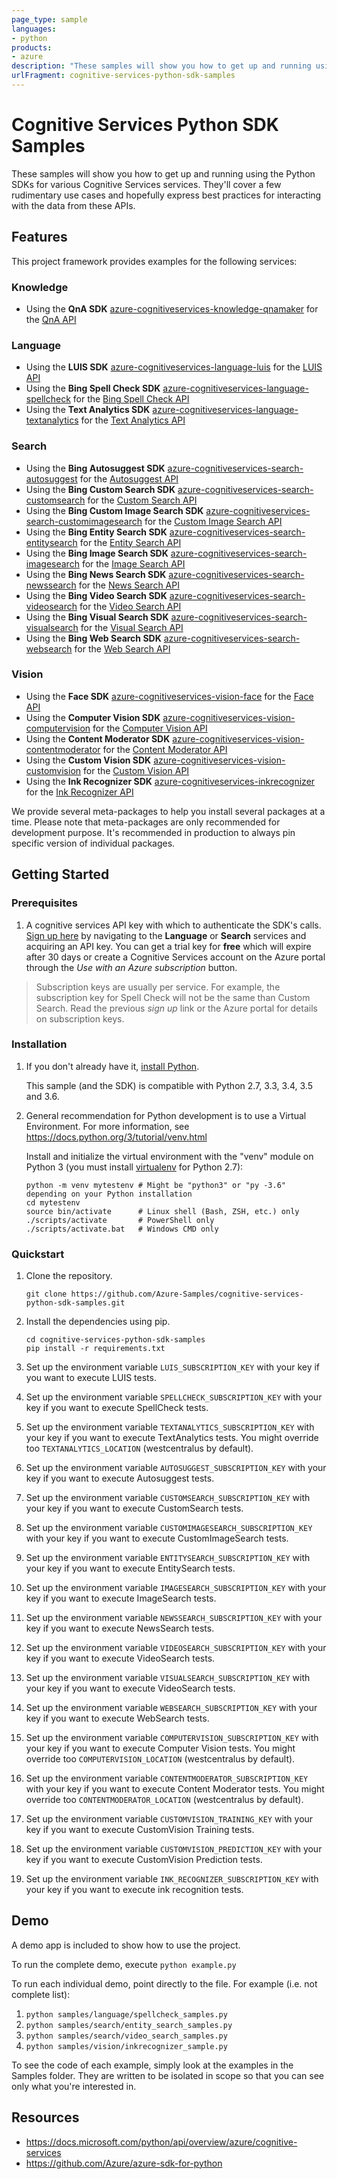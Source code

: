 ```yaml
---
page_type: sample
languages:
- python
products:
- azure
description: "These samples will show you how to get up and running using the Python SDKs for various Cognitive Services services."
urlFragment: cognitive-services-python-sdk-samples
---
```


# Cognitive Services Python SDK Samples

These samples will show you how to get up and running using the Python SDKs for various Cognitive Services services. They'll cover a few rudimentary use cases and hopefully express best practices for interacting with the data from these APIs.

## Features

This project framework provides examples for the following services:

### Knowledge
* Using the **QnA SDK** [azure-cognitiveservices-knowledge-qnamaker](http://pypi.python.org/pypi/azure-cognitiveservices-knowledge-qnamaker) for the [QnA API](https://azure.microsoft.com/en-us/services/cognitive-services/qna-maker/)


### Language

* Using the **LUIS SDK** [azure-cognitiveservices-language-luis](http://pypi.python.org/pypi/azure-cognitiveservices-language-luis) for the [LUIS API](https://azure.microsoft.com/services/cognitive-services/language-understanding-intelligent-service/)
* Using the **Bing Spell Check SDK** [azure-cognitiveservices-language-spellcheck](http://pypi.python.org/pypi/azure-cognitiveservices-language-spellcheck) for the [Bing Spell Check API](https://azure.microsoft.com/services/cognitive-services/spell-check/)
* Using the **Text Analytics SDK** [azure-cognitiveservices-language-textanalytics](http://pypi.python.org/pypi/azure-cognitiveservices-language-textanalytics) for the [Text Analytics API](https://azure.microsoft.com/services/cognitive-services/text-analytics/)

### Search

* Using the **Bing Autosuggest SDK** [azure-cognitiveservices-search-autosuggest](http://pypi.python.org/pypi/azure-cognitiveservices-search-autosuggest) for the [Autosuggest API](https://azure.microsoft.com/services/cognitive-services/autosuggest/)
* Using the **Bing Custom Search SDK** [azure-cognitiveservices-search-customsearch](http://pypi.python.org/pypi/azure-cognitiveservices-search-customsearch) for the [Custom Search API](https://azure.microsoft.com/services/cognitive-services/bing-custom-search/)
* Using the **Bing Custom Image Search SDK** [azure-cognitiveservices-search-customimagesearch](http://pypi.python.org/pypi/azure-cognitiveservices-search-customimagesearch) for the [Custom Image Search API](https://azure.microsoft.com/services/cognitive-services/bing-custom-search/)
* Using the **Bing Entity Search SDK** [azure-cognitiveservices-search-entitysearch](http://pypi.python.org/pypi/azure-cognitiveservices-search-entitysearch) for the [Entity Search API](https://azure.microsoft.com/services/cognitive-services/bing-entity-search-api/)
* Using the **Bing Image Search SDK** [azure-cognitiveservices-search-imagesearch](http://pypi.python.org/pypi/azure-cognitiveservices-search-imagesearch) for the [Image Search API](https://azure.microsoft.com/services/cognitive-services/bing-image-search-api/)
* Using the **Bing News Search SDK** [azure-cognitiveservices-search-newssearch](http://pypi.python.org/pypi/azure-cognitiveservices-search-newssearch) for the [News Search API](https://azure.microsoft.com/services/cognitive-services/bing-news-search-api/)
* Using the **Bing Video Search SDK** [azure-cognitiveservices-search-videosearch](http://pypi.python.org/pypi/azure-cognitiveservices-search-videosearch) for the [Video Search API](https://azure.microsoft.com/services/cognitive-services/bing-video-search-api/)
* Using the **Bing Visual Search SDK** [azure-cognitiveservices-search-visualsearch](http://pypi.python.org/pypi/azure-cognitiveservices-search-visualsearch) for the [Visual Search API](https://azure.microsoft.com/services/cognitive-services/bing-visual-search-api/)
* Using the **Bing Web Search SDK** [azure-cognitiveservices-search-websearch](http://pypi.python.org/pypi/azure-cognitiveservices-search-websearch) for the [Web Search API](https://azure.microsoft.com/services/cognitive-services/bing-web-search-api/)

### Vision

* Using the **Face SDK** [azure-cognitiveservices-vision-face](http://pypi.python.org/pypi/azure-cognitiveservices-vision-face) for the [Face API](https://azure.microsoft.com/services/cognitive-services/face/)
* Using the **Computer Vision SDK** [azure-cognitiveservices-vision-computervision](http://pypi.python.org/pypi/azure-cognitiveservices-vision-computervision) for the [Computer Vision API](https://azure.microsoft.com/services/cognitive-services/computer-vision/)
* Using the **Content Moderator SDK** [azure-cognitiveservices-vision-contentmoderator](http://pypi.python.org/pypi/azure-cognitiveservices-vision-contentmoderator) for the [Content Moderator API](https://azure.microsoft.com/services/cognitive-services/content-moderator/)
* Using the **Custom Vision SDK** [azure-cognitiveservices-vision-customvision](http://pypi.python.org/pypi/azure-cognitiveservices-vision-customvision) for the [Custom Vision API](https://azure.microsoft.com/services/cognitive-services/custom-vision-service/)
* Using the **Ink Recognizer SDK** [azure-cognitiveservices-inkrecognizer](https://pypi.org/project/azure-cognitiveservices-inkrecognizer/) for the [Ink Recognizer API](https://azure.microsoft.com/services/cognitive-services/ink-recognizer/)

We provide several meta-packages to help you install several packages at a time. Please note that meta-packages are only recommended for development purpose. It's recommended in production to always pin specific version of individual packages.

## Getting Started

### Prerequisites

1.  A cognitive services API key with which to authenticate the SDK's calls. [Sign up here](https://azure.microsoft.com/services/cognitive-services/directory/) by navigating to the **Language** or **Search** services and acquiring an API key. You can get a trial key for **free** which will expire after 30 days or create a Cognitive Services account on the Azure portal through the *Use with an Azure subscription* button.

> Subscription keys are usually per service. For example, the subscription key for Spell Check will not be the same than Custom Search. Read the previous *sign up* link or the Azure portal for details on subscription keys.

### Installation

1.  If you don't already have it, [install Python](https://www.python.org/downloads/).

    This sample (and the SDK) is compatible with Python 2.7, 3.3, 3.4, 3.5 and 3.6.

2.  General recommendation for Python development is to use a Virtual Environment.
    For more information, see https://docs.python.org/3/tutorial/venv.html

    Install and initialize the virtual environment with the "venv" module on Python 3 (you must install [virtualenv](https://pypi.python.org/pypi/virtualenv) for Python 2.7):

    ```
    python -m venv mytestenv # Might be "python3" or "py -3.6" depending on your Python installation
    cd mytestenv
    source bin/activate      # Linux shell (Bash, ZSH, etc.) only
    ./scripts/activate       # PowerShell only
    ./scripts/activate.bat   # Windows CMD only
    ```

### Quickstart

1.  Clone the repository.

    ```
    git clone https://github.com/Azure-Samples/cognitive-services-python-sdk-samples.git
    ```

2.  Install the dependencies using pip.

    ```
    cd cognitive-services-python-sdk-samples
    pip install -r requirements.txt
    ```

4.  Set up the environment variable `LUIS_SUBSCRIPTION_KEY` with your key if you want to execute LUIS tests.
4.  Set up the environment variable `SPELLCHECK_SUBSCRIPTION_KEY` with your key if you want to execute SpellCheck tests.
4.  Set up the environment variable `TEXTANALYTICS_SUBSCRIPTION_KEY` with your key if you want to execute TextAnalytics tests. You might override too `TEXTANALYTICS_LOCATION` (westcentralus by default).
3.  Set up the environment variable `AUTOSUGGEST_SUBSCRIPTION_KEY` with your key if you want to execute Autosuggest tests.
3.  Set up the environment variable `CUSTOMSEARCH_SUBSCRIPTION_KEY` with your key if you want to execute CustomSearch tests.
3.  Set up the environment variable `CUSTOMIMAGESEARCH_SUBSCRIPTION_KEY` with your key if you want to execute CustomImageSearch tests.
3.  Set up the environment variable `ENTITYSEARCH_SUBSCRIPTION_KEY` with your key if you want to execute EntitySearch tests.
4.  Set up the environment variable `IMAGESEARCH_SUBSCRIPTION_KEY` with your key if you want to execute ImageSearch tests.
4.  Set up the environment variable `NEWSSEARCH_SUBSCRIPTION_KEY` with your key if you want to execute NewsSearch tests.
4.  Set up the environment variable `VIDEOSEARCH_SUBSCRIPTION_KEY` with your key if you want to execute VideoSearch tests.
4.  Set up the environment variable `VISUALSEARCH_SUBSCRIPTION_KEY` with your key if you want to execute VideoSearch tests.
4.  Set up the environment variable `WEBSEARCH_SUBSCRIPTION_KEY` with your key if you want to execute WebSearch tests.
4.  Set up the environment variable `COMPUTERVISION_SUBSCRIPTION_KEY` with your key if you want to execute Computer Vision tests. You might override too `COMPUTERVISION_LOCATION` (westcentralus by default).
4.  Set up the environment variable `CONTENTMODERATOR_SUBSCRIPTION_KEY` with your key if you want to execute Content Moderator tests. You might override too `CONTENTMODERATOR_LOCATION` (westcentralus by default).
4.  Set up the environment variable `CUSTOMVISION_TRAINING_KEY` with your key if you want to execute CustomVision Training tests.
4.  Set up the environment variable `CUSTOMVISION_PREDICTION_KEY` with your key if you want to execute CustomVision Prediction tests.
4.  Set up the environment variable `INK_RECOGNIZER_SUBSCRIPTION_KEY` with your key if you want to execute ink recognition tests.

## Demo

A demo app is included to show how to use the project.

To run the complete demo, execute `python example.py`

To run each individual demo, point directly to the file. For example (i.e. not complete list):

1. `python samples/language/spellcheck_samples.py`
2. `python samples/search/entity_search_samples.py`
3. `python samples/search/video_search_samples.py`
4. `python samples/vision/inkrecognizer_sample.py`

To see the code of each example, simply look at the examples in the Samples folder. They are written to be isolated in scope so that you can see only what you're interested in.

## Resources

- https://docs.microsoft.com/python/api/overview/azure/cognitive-services
- https://github.com/Azure/azure-sdk-for-python
